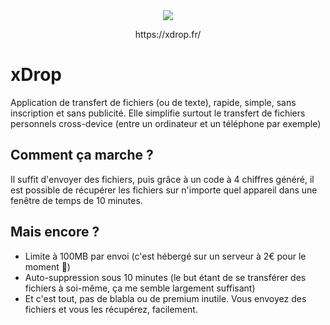 <div align="center">
    <img src="https://user-images.githubusercontent.com/56580353/123561797-d3a2b500-d7aa-11eb-928b-8adb1b89e51d.png">
    <p>https://xdrop.fr/</p>
</div>

# xDrop

Application de transfert de fichiers (ou de texte), rapide, simple, sans inscription et sans publicité. Elle simplifie surtout le transfert de fichiers personnels cross-device (entre un ordinateur et un téléphone par exemple)

## Comment ça marche ?

Il suffit d'envoyer des fichiers, puis grâce à un code à 4 chiffres généré, il est possible de récupérer les fichiers sur n'importe quel appareil dans une fenêtre de temps de 10 minutes.

## Mais encore ?

- Limite à 100MB par envoi (c'est hébergé sur un serveur à 2€ pour le moment 🤫)
- Auto-suppression sous 10 minutes (le but étant de se transférer des fichiers à soi-même, ça me semble largement suffisant)
- Et c'est tout, pas de blabla ou de premium inutile. Vous envoyez des fichiers et vous les récupérez, facilement.
